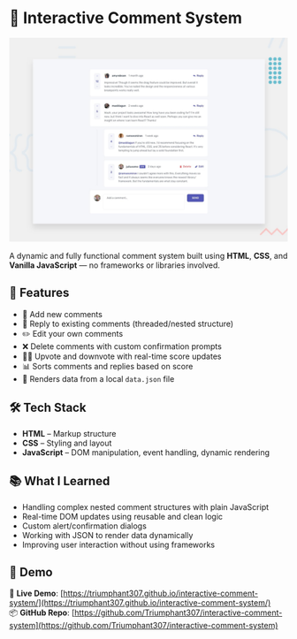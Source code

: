 # 💬 Interactive Comment System

![Design preview for the Interactive comments section coding challenge](preview.jpg)



A dynamic and fully functional comment system built using **HTML**, **CSS**, and **Vanilla JavaScript** — no frameworks or libraries involved.

## 🚀 Features

- 📝 Add new comments  
- 💬 Reply to existing comments (threaded/nested structure)  
- ✏️ Edit your own comments  
- ❌ Delete comments with custom confirmation prompts  
- 🔼🔽 Upvote and downvote with real-time score updates  
- 📊 Sorts comments and replies based on score  
- 💾 Renders data from a local `data.json` file

## 🛠️ Tech Stack

- **HTML** – Markup structure  
- **CSS** – Styling and layout  
- **JavaScript** – DOM manipulation, event handling, dynamic rendering

## 📚 What I Learned

- Handling complex nested comment structures with plain JavaScript  
- Real-time DOM updates using reusable and clean logic  
- Custom alert/confirmation dialogs  
- Working with JSON to render data dynamically  
- Improving user interaction without using frameworks

## 📸 Demo

🔗 **Live Demo**: [https://triumphant307.github.io/interactive-comment-system/](https://triumphant307.github.io/interactive-comment-system/)  
📦 **GitHub Repo**: [https://github.com/Triumphant307/interactive-comment-system](https://github.com/Triumphant307/interactive-comment-system)

